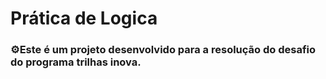 # Prática de Logica

### ⚙️Este é um projeto desenvolvido para a resolução do desafio do programa trilhas inova.

